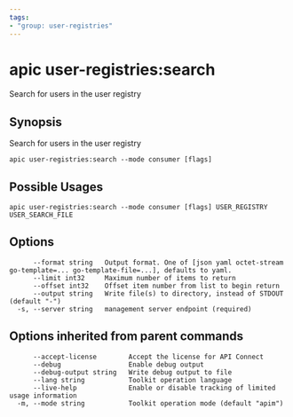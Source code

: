 ```yaml
---
tags:
- "group: user-registries"
---
```

# apic user-registries:search

Search for users in the user registry

## Synopsis

Search for users in the user registry

```
apic user-registries:search --mode consumer [flags]
```

## Possible Usages

```
apic user-registries:search --mode consumer [flags] USER_REGISTRY USER_SEARCH_FILE
```

## Options

```
      --format string   Output format. One of [json yaml octet-stream go-template=... go-template-file=...], defaults to yaml.
      --limit int32     Maximum number of items to return
      --offset int32    Offset item number from list to begin return
      --output string   Write file(s) to directory, instead of STDOUT (default "-")
  -s, --server string   management server endpoint (required)
```

## Options inherited from parent commands

```
      --accept-license        Accept the license for API Connect
      --debug                 Enable debug output
      --debug-output string   Write debug output to file
      --lang string           Toolkit operation language
      --live-help             Enable or disable tracking of limited usage information
  -m, --mode string           Toolkit operation mode (default "apim")
```

